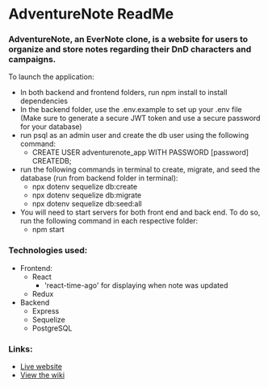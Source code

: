 # AdventureNote ReadMe

### AdventureNote, an EverNote clone, is a website for users to organize and store notes regarding their DnD characters and campaigns.

To launch the application:
  - In both backend and frontend folders, run npm install to install dependencies
  - In the backend folder, use the .env.example to set up your .env file (Make sure to generate a secure JWT token and use a secure password for your database)
  - run psql as an admin user and create the db user using the following command:
    - CREATE USER adventurenote_app WITH PASSWORD [password] CREATEDB;
  - run the following commands in terminal to create, migrate, and seed the database (run from backend folder in terminal):
    - npx dotenv sequelize db:create
    - npx dotenv sequelize db:migrate
    - npx dotenv sequelize db:seed:all
  - You will need to start servers for both front end and back end. To do so, run the following command in each respective folder:
    - npm start

### Technologies used:
  - Frontend:
    - React
      - 'react-time-ago' for displaying when note was updated 
    - Redux
  - Backend
    - Express
    - Sequelize
    - PostgreSQL

### Links:
  - [Live website](https://adventurenote.herokuapp.com/)
  - [View the wiki](https://github.com/AndrewPMurray/AdventureNote/wiki)
